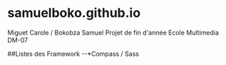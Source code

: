 samuelboko.github.io
====================

Miguet Carole / Bokobza Samuel Projet de fin d'année Ecole Multimedia DM-07


##Listes des Framework
	--*Compass / Sass
